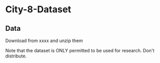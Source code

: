 # City-8-Dataset
## Data
Download from xxxx and unzip them

Note that the dataset is ONLY permitted to be used for research. Don't distribute.
